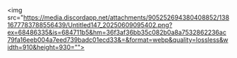 <img src="https://media.discordapp.net/attachments/905252694380408852/1381677783788556439/Untitled147_20250609095402.png?ex=68486335&is=684711b5&hm=36f3af36bb35c082b0a8a7532862236ac79fa16eeb004a7eed739badc01ecd33&=&format=webp&quality=lossless&width=910&height=930="">
